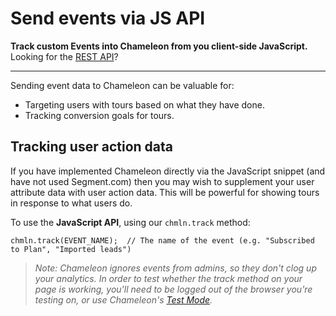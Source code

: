 # Send events via JS API

**Track custom Events into Chameleon from you client-side JavaScript.** Looking for the [REST API](awebhooks/events.md)?

---

Sending event data to Chameleon can be valuable for:

- Targeting users with tours based on what they have done.
- Tracking conversion goals for tours.



## Tracking user action data

If you have implemented Chameleon directly via the JavaScript snippet (and have not used Segment.com) then you may wish to supplement your user attribute data with user action data. This will be powerful for showing tours in response to what users do. 



To use the **JavaScript API**, using our `chmln.track` method:

```
chmln.track(EVENT_NAME);  // The name of the event (e.g. "Subscribed to Plan", "Imported leads")
```

> *Note: Chameleon ignores events from admins, so they don't clog up your analytics. In order to test whether the track method on your page is working, you'll need to be logged out of the browser you're testing on, or use Chameleon's [Test Mode](https://intercom.help/chameleon/becoming-a-chameleon-expert/testing-analyzing-and-iterating/how-can-i-test-my-tour#test-mode).*


